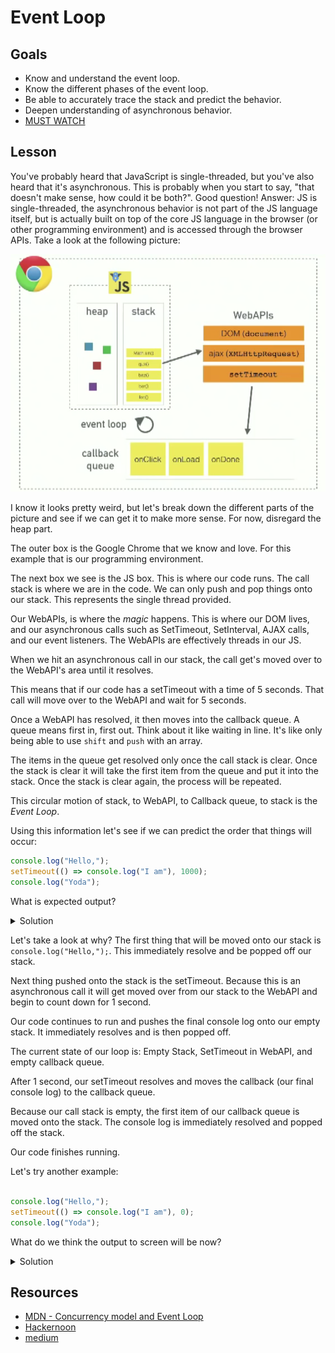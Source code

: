 # Event Loop 

## Goals 
* Know and understand the event loop.
* Know the different phases of the event loop. 
* Be able to accurately trace the stack and predict the behavior.
* Deepen understanding of asynchronous behavior. 
* [MUST WATCH](http://latentflip.com/loupe/?code=JC5vbignYnV0dG9uJywgJ2NsaWNrJywgZnVuY3Rpb24gb25DbGljaygpIHsKICAgIHNldFRpbWVvdXQoZnVuY3Rpb24gdGltZXIoKSB7CiAgICAgICAgY29uc29sZS5sb2coJ1lvdSBjbGlja2VkIHRoZSBidXR0b24hJyk7ICAgIAogICAgfSwgMjAwMCk7Cn0pOwoKY29uc29sZS5sb2coIkhpISIpOwoKc2V0VGltZW91dChmdW5jdGlvbiB0aW1lb3V0KCkgewogICAgY29uc29sZS5sb2coIkNsaWNrIHRoZSBidXR0b24hIik7Cn0sIDUwMDApOwoKY29uc29sZS5sb2coIldlbGNvbWUgdG8gbG91cGUuIik7!!!PGJ1dHRvbj5DbGljayBtZSE8L2J1dHRvbj4%3D)

## Lesson
You've probably heard that JavaScript is single-threaded, but you've also heard that it's asynchronous. This is probably when you start to say, "that doesn't make sense, how could it be both?". Good question! Answer: JS is single-threaded, the asynchronous behavior is not part of the JS language itself, but is actually built on top of the core JS language in the browser (or other programming environment) and is accessed through the browser APIs. 
Take a look at the following picture:

![](./eventloopimg.png)

I know it looks pretty weird, but let's break down the different parts of the picture and see if we can get it to make more sense. For now, disregard the heap part. 

The outer box is the Google Chrome that we know and love. For this example that is our programming environment. 

The next box we see is the JS box. This is where our code runs. The call stack is where we are in the code. We can only push and pop things onto our stack. This represents the single thread provided.  

Our WebAPIs, is where the _magic_ happens. This is where our DOM lives, and our asynchronous calls such as SetTimeout, SetInterval, AJAX calls, and our event listeners. The WebAPIs are effectively threads in our JS.  

When we hit an asynchronous call in our stack, the call get's moved over to the WebAPI's area until it resolves. 

This means that if our code has a setTimeout with a time of 5 seconds. That call will move over to the WebAPI and wait for 5 seconds.

Once a WebAPI has resolved, it then moves into the callback queue. A queue means first in, first out. Think about it like waiting in line. It's like only being able to use `shift` and `push` with an array. 

The items in the queue get resolved only once the call stack is clear. Once the stack is clear it will take the first item from the queue and put it into the stack. Once the stack is clear again, the process will be repeated. 

This circular motion of stack, to WebAPI, to Callback queue, to stack is the _Event Loop_. 

Using this information let's see if we can predict the order that things will occur:

```js
console.log("Hello,");
setTimeout(() => console.log("I am"), 1000);
console.log("Yoda");

```

What is expected output? 

<details>
  <summary>
    Solution
  </summary>
  
  
    Hello,
    Yoda
    I am
</details>

Let's take a look at why? The first thing that will be moved onto our stack is `console.log("Hello,");`. This immediately resolve and be popped off our stack. 

Next thing pushed onto the stack is the setTimeout. Because this is an asynchronous call it will get moved over from our stack to the WebAPI and begin to count down for 1 second.

Our code continues to run and pushes the final console log onto our empty stack. It immediately resolves and is then popped off. 

The current state of our loop is: Empty Stack, SetTimeout in WebAPI, and empty callback queue. 

After 1 second, our setTimeout resolves and moves the callback (our final console log) to the callback queue.

Because our call stack is empty, the first item of our callback queue is moved onto the stack. The console log is 
immediately resolved and popped off the stack. 

Our code finishes running. 

Let's try another example: 

```js

console.log("Hello,");
setTimeout(() => console.log("I am"), 0);
console.log("Yoda");
```

What do we think the output to screen will be now? 
<details>
  <summary>
    Solution
  </summary>
   The output will be identical to the previous example. The reason: Our setTimeout is moved into the WebAPI regardless of 
  how quickly it is set to resolve. 
</details>


## Resources

* [MDN - Concurrency model and Event Loop](https://developer.mozilla.org/en-US/docs/Web/JavaScript/EventLoop)
* [Hackernoon](https://hackernoon.com/understanding-js-the-event-loop-959beae3ac40)
* [medium](https://medium.com/front-end-hacking/javascript-event-loop-explained-4cd26af121d4)
